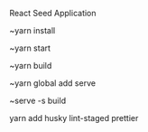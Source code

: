   React Seed Application



  ~yarn install

  ~yarn start

  ~yarn build

  ~yarn global add serve

  ~serve -s build


  yarn add husky lint-staged prettier